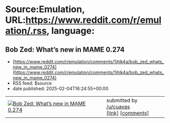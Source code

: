 # Source:Emulation, URL:https://www.reddit.com/r/emulation/.rss, language:

## Bob Zed: What’s new in MAME 0.274
 - [https://www.reddit.com/r/emulation/comments/1ihlk4a/bob_zed_whats_new_in_mame_0274](https://www.reddit.com/r/emulation/comments/1ihlk4a/bob_zed_whats_new_in_mame_0274)
 - RSS feed: $source
 - date published: 2025-02-04T16:24:55+00:00

<table> <tr><td> <a href="https://www.reddit.com/r/emulation/comments/1ihlk4a/bob_zed_whats_new_in_mame_0274/"> <img src="https://external-preview.redd.it/tY38RBeaCHHbo2MyqiGwsZwUOiNommIiwpa_xCPrYtU.jpg?width=320&amp;crop=smart&amp;auto=webp&amp;s=10e1544c58e878df6f2397dca630b5984e4c0873" alt="Bob Zed: What’s new in MAME 0.274" title="Bob Zed: What’s new in MAME 0.274" /> </a> </td><td> &#32; submitted by &#32; <a href="https://www.reddit.com/user/cuavas"> /u/cuavas </a> <br/> <span><a href="https://www.youtube.com/watch?v=kGNOoG-y7z4">[link]</a></span> &#32; <span><a href="https://www.reddit.com/r/emulation/comments/1ihlk4a/bob_zed_whats_new_in_mame_0274/">[comments]</a></span> </td></tr></table>

